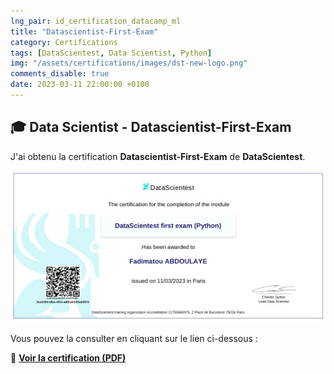 ```yaml
---
lng_pair: id_certification_datacamp_ml
title: "Datascientist-First-Exam"
category: Certifications
tags: [DataScientest, Data Scientist, Python]
img: "/assets/certifications/images/dst-new-logo.png"
comments_disable: true
date: 2023-03-11 22:00:00 +0100
---
```


## 🎓 Data Scientist - Datascientist-First-Exam

J'ai obtenu la certification **Datascientist-First-Exam** de **DataScientest**.

![Aperçu de la certification](/assets/certifications/images/0-Datascientist-First-Exam.jpg)  

Vous pouvez la consulter en cliquant sur le lien ci-dessous :

📜 **[Voir la certification (PDF)](/assets/certifications/datascientist/0-Datascientist-First-Exam.pdf)** 
